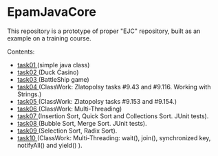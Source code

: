 # EpamJavaCore
This repository is a prototype of proper "EJC" repository, built as an example on a training course.

Contents:
  - <a href="https://github.com/grozhnev/hello-world"> task01 </a> (simple java class)
  - <a href="https://github.com/grozhnev/EpamJavaCore/tree/master/src/main/java/task02"> task02 </a> (Duck Casino)
  - <a href="https://github.com/grozhnev/EpamJavaCore/tree/master/src/main/java/task03v3"> task03 </a> (BattleShip game)
  - <a href="https://github.com/grozhnev/EpamJavaCore/tree/master/src/main/java/task04"> task04 </a> (ClassWork: Zlatopolsy tasks #9.43 and #9.116. Working with Strings.)
  - <a href="https://github.com/grozhnev/EpamJavaCore/tree/master/src/main/java/task04"> task05 </a> (ClassWork: Zlatopolsy tasks #9.153 and #9.154.)
  - <a href="https://github.com/grozhnev/EJC/tree/master/src/main/java/task06"> task06 </a> (ClassWork: Multi-Threading) 
  - <a href="https://github.com/grozhnev/EJC/tree/master/src/main/java/task07"> task07 </a> (Insertion Sort, Quick Sort and Collections Sort. JUnit tests). 
  - <a href="https://github.com/grozhnev/EJC/tree/master/src/main/java/task08"> task08 </a> (Bubble Sort, Merge Sort. JUnit tests). 
  - <a href="https://github.com/grozhnev/EJC/tree/master/src/main/java/task09"> task09 </a> (Selection Sort, Radix Sort).   
  - <a href="https://github.com/grozhnev/EJC/tree/master/src/main/java/task10"> task10 </a> (ClassWork: Multi-Threading: wait(), join(), synchronized key, notifyAll() and yield() ).   


